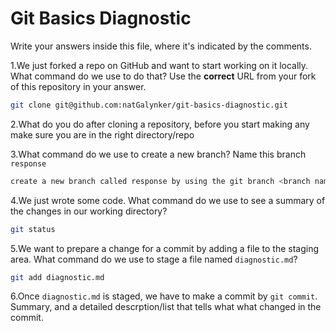 # Git Basics Diagnostic

Write your answers inside this file, where it's indicated by the comments.

1.We just forked a repo on GitHub and want to start working on it locally.
What command do we use to do that? Use the **correct** URL from your fork of
this repository in your answer.

```sh
git clone git@github.com:natGalynker/git-basics-diagnostic.git
```

2.What do you do after cloning a repository, before you start making any
make sure you are in the right directory/repo



3.What command do we use to create a new branch? Name this branch `response`

```sh
create a new branch called response by using the git branch <branch name> then git checkout <branch name> to switch
```

4.We just wrote some code. What command do we use to see a summary of the
    changes in our working directory?

```sh
git status
```

5.We want to prepare a change for a commit by adding a file to the staging
    area. What command do we use to stage a file named `diagnostic.md`?

```sh
git add diagnostic.md
```

6.Once `diagnostic.md` is staged, we have to make a commit by `git commit`.
Summary, and a detailed descrption/list that tells what what changed in the commit.

<!-- Remove this comment and place your answer here. -->
